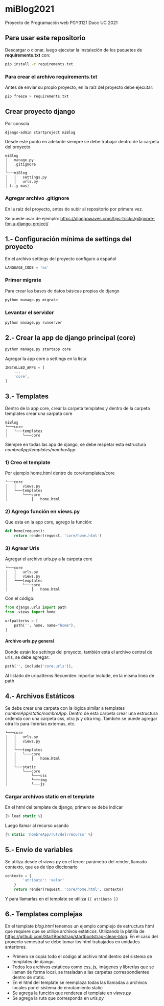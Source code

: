 # miBlog2021

Proyecto de Programación web PGY3121 Duoc UC 2021

## Para usar este repositorio

Descargar o clonar, luego ejecutar la instalación de los paquetes de **requirements.txt** con:

```bash
pip install -r requirements.txt
```

### Para crear el archivo requirements.txt

Antes de enviar su propio proyecto, en la raíz del proyecto debe ejecutar:

```bash
pip freeze > requirements.txt
```

## Crear proyecto django

Por consola

```bash
django-admin startproject miBlog
```

Desde este punto en adelante siempre se debe trabajar dentro de la carpeta del proyecto

```tree
miBlog
│   manage.py      
│   .gitignore     
│
└───miBlog
│   │   settings.py
│   │   urls.py
│ (..y mas)
```

### Agregar archivo .gitignore

En la raíz del proyecto, antes de subir al repositorio por primera vez.

Se puede usar de ejemplo: <https://djangowaves.com/tips-tricks/gitignore-for-a-django-project/>

## 1.- Configuración mínima de settings del proyecto

En el archivo settings del proyecto configuro a español

```python
LANGUAGE_CODE = 'es'
```

### Primer migrate

Para crear las bases de datos básicas propias de django

```bash
python manage.py migrate
```

### Levantar el servidor

```bash
python manage.py runserver
```

## 2.- Crear la app de django principal (core)

```bash
python manage.py startapp core
```

Agregar la app core a settings en la lista:

```python
INSTALLED_APPS = [
    ...
    'core',
]
```

## 3.- Templates

Dentro de la app core, crear la carpeta templates y dentro de la carpeta templates crear una carpata core

```tree
miBlog    
└───core
│   └───templates
│       └───core
```

Siempre en todas las app de django, se debe respetar esta estructura *nombreApp/templates/nombreApp*

### 1) Creo el template

Por ejemplo home.html dentro de core/templates/core

```tree
└───core
│   │   views.py 
│   └───templates
│       └───core
│           │   home.html 
```

### 2) Agrego función en views.py

Que esta en la app core, agrego la función:

```python
def home(request):
    return render(request, 'core/home.html')
```

### 3) Agrear Urls

Agregar el archivo urls.py a la carpeta core

```tree
└───core
│   │   urls.py
│   │   views.py 
│   └───templates
│       └───core
│           │   home.html 
```

Con el código:

```python
from django.urls import path
from .views import home

urlpatterns = [
    path('', home, name="home"),
]
```

#### Archivo urls.py general

Donde están los settings del proyecto, también está el archivo central de urls, se debe agregar:

```python
path('', include('core.urls')),
```

Al listado de urlpatterns
Recuerden importar include, en la misma linea de path

## 4.- Archivos Estáticos

Se debe crear una carpeta con la lógica similar a templates *nombreApp/static/nombreApp*.
Dentro de esta carpeta crear una estructura ordenda con una carpeta css, otra js y otra img. También se puede agregar otra lib para librerías externas, etc.

```tree
└───core
│   │   urls.py
│   │   views.py 
│   │
│   └───templates
│   │   └───core
│   │       │   home.html 
│   │       
│   └───static
│       └───core
│           └───css
│           └───img
│           └───js
```

### Cargar archivos static en el template

En el html del template de django, primero se debe indicar

```js
{% load static %}

```

Luego llamar al recurso usando

```js
{% static 'nombreApp/rut/del/recurso' %}
```

## 5.- Envío de variables

Se utiliza desde el *views.py* en el tercer parámetro del render, llamado contexto, que es de tipo diccionario

```python
contexto = {
        'atributo': 'valor'
    }
    return render(request, 'core/home.html', contexto)
```

Y para llamarlas en el template se utiliza `{{ atributo }}`

## 6.- Templates complejas

En el template *blog.html* tenemos un ejemplo complejo de estructura html que requiere que se utilice archivos estáticos. Utilizando la platilla de <https://github.com/StartBootstrap/startbootstrap-clean-blog>. En el caso del proyecto semestral se debe tomar los html trabajados en unidades anteriores.

- Primero se copia todo el código al archivo html dentro del sistema de templates de django.
- Todos los archivos estáticos como css, js, imágenes y librerías que se llaman de forma local, se trasladan a las carpetas correspondientes dentro de static.
- En el html del template se reemplaza todas las llamadas a archivos locales por el sistema de enrutamiento static
- Se agrega la función que renderea el template en *views.py*
- Se agrega la ruta que corresponda en *urls.py*

[//]: # (Collectstatic)
